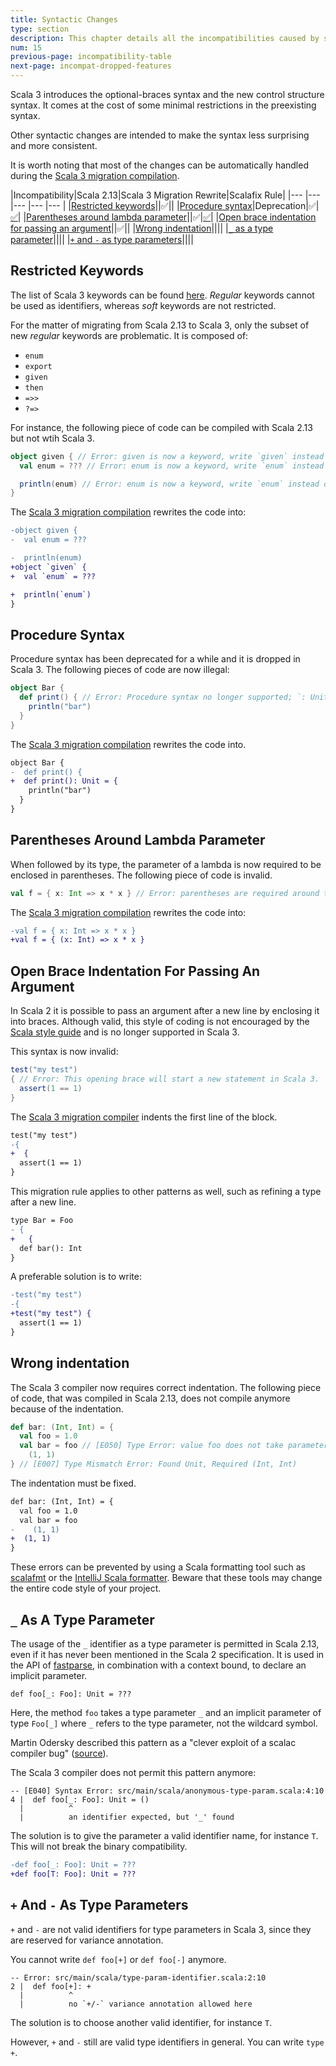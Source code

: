 ```yaml
---
title: Syntactic Changes
type: section
description: This chapter details all the incompatibilities caused by syntactic changes
num: 15
previous-page: incompatibility-table
next-page: incompat-dropped-features
---
```


Scala 3 introduces the optional-braces syntax and the new control structure syntax.
It comes at the cost of some minimal restrictions in the preexisting syntax.

Other syntactic changes are intended to make the syntax less surprising and more consistent.

It is worth noting that most of the changes can be automatically handled during the [Scala 3 migration compilation](tooling-migration-mode.html).

|Incompatibility|Scala 2.13|Scala 3 Migration Rewrite|Scalafix Rule|
|--- |--- |--- |--- |--- |
|[Restricted keywords](#restricted-keywords)||✅||
|[Procedure syntax](#procedure-syntax)|Deprecation|✅|[✅](https://scalacenter.github.io/scalafix/docs/rules/ProcedureSyntax.html)|
|[Parentheses around lambda parameter](#parentheses-around-lambda-parameter)||✅|[✅](https://github.com/ohze/scala-rewrites/tree/dotty/#fixscala213parensaroundlambda)|
|[Open brace indentation for passing an argument](#open-brace-indentation-for-passing-an-argument)||✅||
|[Wrong indentation](#wrong-indentation)||||
|[`_` as a type parameter](#_-as-a-type-parameter)||||
|[`+` and `-` as type parameters](#-and---as-type-parameters)||||

## Restricted Keywords

The list of Scala 3 keywords can be found [here](https://dotty.epfl.ch/docs/internals/syntax.html#keywords).
_Regular_ keywords cannot be used as identifiers, whereas _soft_ keywords are not restricted.

For the matter of migrating from Scala 2.13 to Scala 3, only the subset of new _regular_ keywords are problematic.
It is composed of:
- `enum`
- `export`
- `given`
- `then`
- `=>>`
- `?=>`

For instance, the following piece of code can be compiled with Scala 2.13 but not wtih Scala 3.

```scala
object given { // Error: given is now a keyword, write `given` instead of given to keep it as an identifier
  val enum = ??? // Error: enum is now a keyword, write `enum` instead of given to keep it as an identifier

  println(enum) // Error: enum is now a keyword, write `enum` instead of given to keep it as an identifier
}
```

The [Scala 3 migration compilation](tooling-migration-mode.html) rewrites the code into:

```diff
-object given {
-  val enum = ???

-  println(enum)
+object `given` {
+  val `enum` = ???

+  println(`enum`)
}
```

## Procedure Syntax

Procedure syntax has been deprecated for a while and it is dropped in Scala 3.
The following pieces of code are now illegal:

```scala
object Bar {
  def print() { // Error: Procedure syntax no longer supported; `: Unit =` should be inserted here
    println("bar")
  }
}
```

The [Scala 3 migration compilation](tooling-migration-mode.html) rewrites the code into.

```diff
object Bar {
-  def print() {
+  def print(): Unit = {
    println("bar")
  }
}
```

## Parentheses Around Lambda Parameter

When followed by its type, the parameter of a lambda is now required to be enclosed in parentheses.
The following piece of code is invalid.

```scala
val f = { x: Int => x * x } // Error: parentheses are required around the parameter of a lambda
```

The [Scala 3 migration compilation](tooling-migration-mode.html) rewrites the code into:

```diff
-val f = { x: Int => x * x }
+val f = { (x: Int) => x * x }
```

## Open Brace Indentation For Passing An Argument

In Scala 2 it is possible to pass an argument after a new line by enclosing it into braces.
Although valid, this style of coding is not encouraged by the [Scala style guide](https://docs.scala-lang.org/style) and is no longer supported in Scala 3.

This syntax is now invalid:
```scala
test("my test")
{ // Error: This opening brace will start a new statement in Scala 3.
  assert(1 == 1)
}
```

The [Scala 3 migration compiler](tooling-migration-mode.html) indents the first line of the block.

```diff
test("my test")
-{
+  {
  assert(1 == 1)
}
```

This migration rule applies to other patterns as well, such as refining a type after a new line.

```diff
type Bar = Foo
- {
+   {
  def bar(): Int
}
```

A preferable solution is to write:

``` diff
-test("my test")
-{
+test("my test") {
  assert(1 == 1)
}
```

## Wrong indentation

The Scala 3 compiler now requires correct indentation.
The following piece of code, that was compiled in Scala 2.13, does not compile anymore because of the indentation.

```scala
def bar: (Int, Int) = {
  val foo = 1.0
  val bar = foo // [E050] Type Error: value foo does not take parameters
    (1, 1)
} // [E007] Type Mismatch Error: Found Unit, Required (Int, Int)
```

The indentation must be fixed.

```diff
def bar: (Int, Int) = {
  val foo = 1.0
  val bar = foo
-    (1, 1)
+  (1, 1)
}
```

These errors can be prevented by using a Scala formatting tool such as [scalafmt](https://scalameta.org/scalafmt/) or the [IntelliJ Scala formatter](https://www.jetbrains.com/help/idea/reformat-and-rearrange-code.html).
Beware that these tools may change the entire code style of your project.

## `_` As A Type Parameter

The usage of the `_` identifier as a type parameter is permitted in Scala 2.13, even if it has never been mentioned in the Scala 2 specification.
It is used in the API of [fastparse](https://index.scala-lang.org/lihaoyi/fastparse), in combination with a context bound, to declare an implicit parameter.

```sala
def foo[_: Foo]: Unit = ???
```

Here, the method `foo` takes a type parameter `_` and an implicit parameter of type `Foo[_]` where `_` refers to the type parameter, not the wildcard symbol.

Martin Odersky described this pattern as a "clever exploit of a scalac compiler bug" ([source](https://www.reddit.com/r/scala/comments/fczcvo/mysterious_context_bounds_in_fastparse_2/fjecokn/)).

The Scala 3 compiler does not permit this pattern anymore: 

```text
-- [E040] Syntax Error: src/main/scala/anonymous-type-param.scala:4:10
4 |  def foo[_: Foo]: Unit = ()
  |          ^
  |          an identifier expected, but '_' found
```

The solution is to give the parameter a valid identifier name, for instance `T`.
This will not break the binary compatibility.

```diff
-def foo[_: Foo]: Unit = ???
+def foo[T: Foo]: Unit = ???
```

## `+` And `-` As Type Parameters

`+` and `-` are not valid identifiers for type parameters in Scala 3, since they are reserved for variance annotation.

You cannot write `def foo[+]` or `def foo[-]` anymore.

```
-- Error: src/main/scala/type-param-identifier.scala:2:10 
2 |  def foo[+]: +
  |          ^
  |          no `+/-` variance annotation allowed here
```

The solution is to choose another valid identifier, for instance `T`.

However, `+` and `-` still are valid type identifiers in general.
You can write `type +`.
